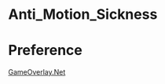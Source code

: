 # Anti_Motion_Sickness






# Preference
<a href="https://github.com/michel-pi/GameOverlay.Net?tab=readme-ov-file">GameOverlay.Net</a>
